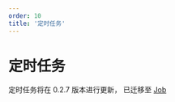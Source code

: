```yaml
---
order: 10
title: '定时任务'
---
```


# 定时任务

定时任务将在 0.2.7 版本进行更新， 已迁移至 [Job](https://github.com/suyuan32/simple-admin-job)